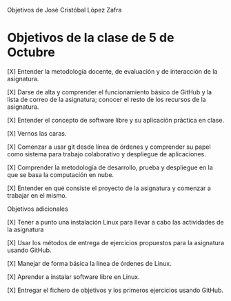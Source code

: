 Objetivos de José Cristóbal López Zafra

# Objetivos de la clase de 5 de Octubre

[X] Entender la metodología docente, de evaluación y de interacción de la asignatura. 

[X] Darse de alta y comprender el funcionamiento básico de GitHub y la lista de correo de la asignatura; conocer el resto de los recursos de la asignatura. 

[X] Entender el concepto de software libre y su aplicación práctica en clase. 

[X] Vernos las caras. 

[X] Comenzar a usar git desde línea de órdenes y comprender su papel como sistema para trabajo colaborativo y despliegue de aplicaciones. 

[X] Comprender la metodología de desarrollo, prueba y despliegue en la que se basa la computación en nube.

[X] Entender en qué consiste el proyecto de la asignatura y comenzar a trabajar en el mismo.

Objetivos adicionales

[X] Tener a punto una instalación Linux para llevar a cabo las actividades de la asignatura

[X] Usar los métodos de entrega de ejercicios propuestos para la asignatura usando GitHub.

[X] Manejar de forma básica la línea de órdenes de Linux.

[X] Aprender a instalar software libre en Linux.

[X] Entregar el fichero de objetivos y los primeros ejercicios usando GitHub.
